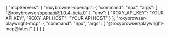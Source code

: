 {
  "mcpServers": {
    "roxybrowser-openapi": {
      "command": "npx",
      "args": [
        "@roxybrowser/openapi@1.0.4-beta.0"
      ],
      "env": {
        "ROXY_API_KEY": "YOUR API KEY",
        "ROXY_API_HOST": "YOUR API HOST"
      }
    },
    "roxybrowser-playwright-mcp": {
      "command": "npx",
      "args": [
        "@roxybrowser/playwright-mcp@latest"
      ]
    }
  }
}